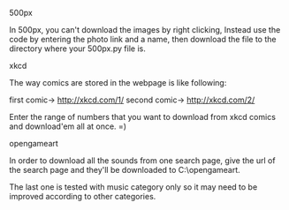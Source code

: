 <bold>500px</bold>

In 500px, you can't download the images by right clicking, Instead 
use the code by entering the photo link and a name, 
then download the file to the directory where your 500px.py file is.

<bold>xkcd</bold>

The way comics are stored in the webpage is like following:

first comic->  http://xkcd.com/1/
second comic-> http://xkcd.com/2/

Enter the range of numbers that you want to download from xkcd comics
and download'em all at once. =)

<bold>opengameart</bold>

In order to download all the sounds from one search page,
give the url of the search page and they'll be downloaded
to C:\opengameart.

The last one is tested with music category only so it may need 
to be improved according to other categories.